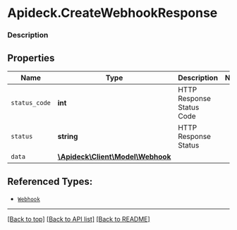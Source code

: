 # Apideck.CreateWebhookResponse

### Description

## Properties
Name | Type | Description | Notes
------------ | ------------- | ------------- | -------------
`status_code` | **int** | HTTP Response Status Code | 
`status` | **string** | HTTP Response Status | 
`data` | [**\Apideck\Client\Model\Webhook**](Webhook.md) |  | 





## Referenced Types:


* [`Webhook`](Webhook.md)

---

[[Back to top]](#) [[Back to API list]](../../../../README.md#documentation-for-api-endpoints) [[Back to README]](../../../../README.md)


